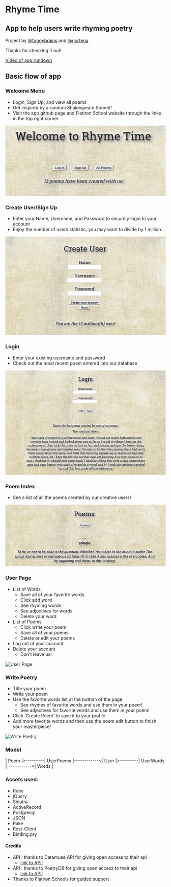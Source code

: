 # Rhyme Time

## App to help users write rhyming poetry

Project by [@foggybrains](https://github.com/foggybrains) and [@rjortega](https://github.com/rjortega)

Thanks for checking it out!

[Video of app rundown](https://www.wontwork.com)

## Basic flow of app

### Welcome Menu
   * Login, Sign Up, and view all poems
   * Get inspired by a random Shakespeare Sonnet!
   * Visit the app github page and Flatiron School website through the links in the top right corner

   ![Welcome Menu](./app/assets/images/welcome.png)

### Create User/Sign Up
   * Enter your Name, Username, and Password to securely login to your account
   * Enjoy the number of users statistic, you may want to divide by 1 million...
   
   ![Create User](./app/assets/images/create_user.png)

### Login
   * Enter your existing username and password
   * Check out the most recent poem entered into our database

   ![Login](./app/assets/images/login.png)

### Poem Index
   * See a list of all the poems created by our creative users!

   ![Poem Index](./app/assets/images/poem_index.png)

### User Page
   * List of Words
       * Save all of your favorite words
       * Click add word 
       * See rhyming words
       * See adjectives for words
       * Delete your word
   * List of Poems
       * Click write your poem
       * Save all of your poems
       * Delete or edit your poems
   * Log out of your account
   * Delete your account
       * Don't leave us!

   ![User Page](./app/assets/user_page.png)

### Write Poetry
   * Title your poem
   * Write your poem
   * Use the favorite words list at the bottom of the page
       * See rhymes of favorite words and use them in your poem!
       * See adjectives for favorite words and use them in your poem!
   * Click 'Create Poem' to save it to your profile
   * Add more favorite words and then use the poem edit button to finish your masterpiece!

   ![Write Poetry](./app/assets/write_poetry.png)

### Model

   | Poem |>---------| UserPoems |------------<| User |>---------| UserWords |------------<| Words |

### Assets used:
   * Ruby
   * jQuery
   * Sinatra
   * ActiveRecord
   * Postgresql
   * JSON
   * Rake
   * Rest-Client
   * Binding.pry

#### Credits
   * API : thanks to Datamuse API for giving open access to their api
      * [link to API!](https://www.datamuse.com/api/)
   * API : thanks to PoetryDB for giving open access to their api
      * [link to API!](http://poetrydb.org/index.html)
   * Thanks to Flatiron Schools for guided support
